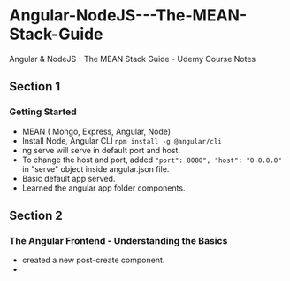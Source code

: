# Angular-NodeJS---The-MEAN-Stack-Guide
Angular &amp; NodeJS - The MEAN Stack Guide - Udemy Course Notes

## Section 1
### Getting Started
- MEAN ( Mongo, Express, Angular, Node)
- Install Node, Angular CLI `npm install -g @angular/cli`
- ng serve will serve in default port and host.
- To change the host and port, added `"port": 8080", "host": "0.0.0.0"` in "serve" object inside angular.json file.
- Basic default app served.
- Learned the angular app folder components.

## Section 2
### The Angular Frontend - Understanding the Basics
- created a new post-create component.
- 
<!--stackedit_data:
eyJoaXN0b3J5IjpbMTc3MDgwNTYxNywtMTYyNjg5OTcyMiwxND
E0ODExNTA5LC00NzUyODczMDEsLTY2Mzc5NDEyMSwxMTQ5NzE0
NDc3LC0xNjk4MzgzMzI5XX0=
-->
